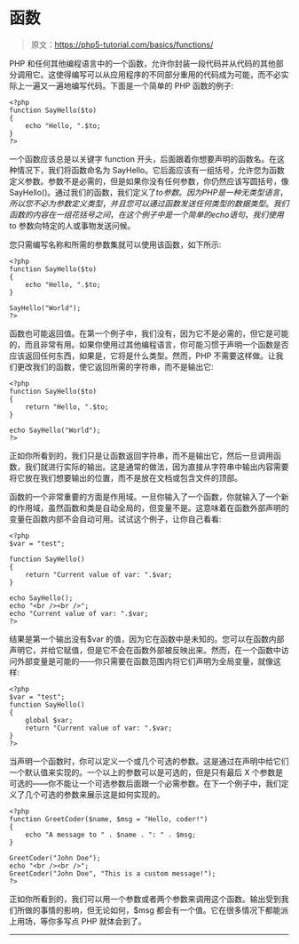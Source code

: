 # 函数

> 原文：<https://php5-tutorial.com/basics/functions/>

PHP 和任何其他编程语言中的一个函数，允许你封装一段代码并从代码的其他部分调用它。这使得编写可以从应用程序的不同部分重用的代码成为可能，而不必实际上一遍又一遍地编写代码。下面是一个简单的 PHP 函数的例子:

```
<?php
function SayHello($to)
{
    echo "Hello, ".$to;
}
?>
```

一个函数应该总是以关键字 function 开头，后面跟着你想要声明的函数名。在这种情况下，我们将函数命名为 SayHello。它后面应该有一组括号，允许您为函数定义参数。参数不是必需的，但是如果你没有任何参数，你仍然应该写圆括号，像 SayHello()。通过我们的函数，我们定义了$to 参数。因为 PHP 是一种无类型语言，所以您不必为参数定义类型，并且您可以通过函数发送任何类型的数据类型。我们函数的内容在一组花括号之间，在这个例子中是一个简单的 echo 语句，我们使用$to 参数向特定的人或事物发送问候。

您只需编写名称和所需的参数集就可以使用该函数，如下所示:

```
<?php
function SayHello($to)
{
    echo "Hello, ".$to;
}

SayHello("World");
?>
```

函数也可能返回值。在第一个例子中，我们没有，因为它不是必需的，但它是可能的，而且非常有用。如果你使用过其他编程语言，你可能习惯于声明一个函数是否应该返回任何东西，如果是，它将是什么类型。然而，PHP 不需要这样做。让我们更改我们的函数，使它返回所需的字符串，而不是输出它:

<input type="hidden" name="IL_IN_ARTICLE">

```
<?php
function SayHello($to)
{
    return "Hello, ".$to;
}

echo SayHello("World");
?>
```

正如你所看到的，我们只是让函数返回字符串，而不是输出它，然后一旦调用函数，我们就进行实际的输出。这是通常的做法，因为直接从字符串中输出内容需要将它放在我们想要输出的位置，而不是放在文档或包含文件的顶部。

函数的一个非常重要的方面是作用域。一旦你输入了一个函数，你就输入了一个新的作用域，虽然函数和类是自动全局的，但变量不是。这意味着在函数外部声明的变量在函数内部不会自动可用。试试这个例子，让你自己看看:

```
<?php
$var = "test";

function SayHello()
{
    return "Current value of var: ".$var;
}

echo SayHello();
echo "<br /><br />";
echo "Current value of var: ".$var;
?>
```

结果是第一个输出没有$var 的值，因为它在函数中是未知的。您可以在函数内部声明它，并给它赋值，但是它不会在函数外部被反映出来。然而，在一个函数中访问外部变量是可能的——你只需要在函数范围内将它们声明为全局变量，就像这样:

```
<?php
$var = "test";
function SayHello()
{
    global $var;
    return "Current value of var: ".$var;
}
?>
```

当声明一个函数时，你可以定义一个或几个可选的参数。这是通过在声明中给它们一个默认值来实现的。一个以上的参数可以是可选的，但是只有最后 X 个参数是可选的——你不能让一个可选参数后面跟一个必需参数。在下一个例子中，我们定义了几个可选的参数来展示这是如何实现的。

```
<?php
function GreetCoder($name, $msg = "Hello, coder!")
{
    echo "A message to " . $name . ": " . $msg;
}

GreetCoder("John Doe");
echo "<br /><br />";
GreetCoder("John Doe", "This is a custom message!");
?>
```

正如你所看到的，我们可以用一个参数或者两个参数来调用这个函数。输出受到我们所做的事情的影响，但无论如何，$msg 都会有一个值。它在很多情况下都能派上用场，等你多写点 PHP 就体会到了。

* * *